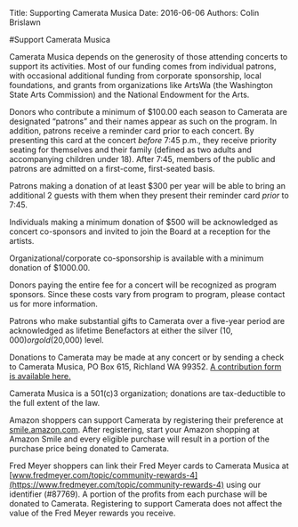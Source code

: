 Title: Supporting Camerata Musica 
Date: 2016-06-06
Authors: Colin Brislawn

#Support Camerata Musica

Camerata Musica depends on the generosity of those attending concerts to support its activities. Most of our funding comes from individual patrons, with occasional additional funding from corporate sponsorship, local foundations, and grants from organizations like ArtsWa (the Washington State Arts Commission) and the National Endowment for the Arts.

Donors who contribute a minimum of $100.00 each season to Camerata are designated “patrons” and their names appear as such on the program. In addition, patrons receive a reminder card prior to each concert. By presenting this card at the concert _before_ 7:45 p.m., they receive priority seating for themselves and their family (defined as two adults and accompanying children under 18). After 7:45, members of the public and patrons are admitted on a first-come, first-seated basis.

Patrons making a donation of at least $300 per year will be able to bring an additional 2 guests with them when they present their reminder card _prior_ to 7:45.

Individuals making a minimum donation of $500 will be acknowledged as concert co-sponsors and invited to join the Board at a reception for the artists.  

Organizational/corporate co-sponsorship is available with a minimum donation of $1000.00.

Donors paying the entire fee for a concert will be recognized as program sponsors. Since these costs vary from program to program, please contact us for more information.

Patrons who make substantial gifts to Camerata over a five-year period are acknowledged as lifetime Benefactors at either the silver ($10,000) or gold ($20,000) level.

Donations to Camerata may be made at any concert or by sending a check to Camerata Musica, PO Box 615, Richland WA 99352. 
[A contribution form is available here.](/images/DonorForm.pdf)

Camerata Musica is a 501(c)3 organization; donations are tax-deductible to the full extent of the law.

Amazon shoppers can support Camerata by registering their preference at [smile.amazon.com](http://smile.amazon.com). After registering, start your Amazon shopping at Amazon Smile and every eligible purchase will result in a portion of the purchase price being donated to Camerata. 

Fred Meyer shoppers can link their Fred Meyer cards to Camerata Musica at [www.fredmeyer.com/topic/community-rewards-4](https://www.fredmeyer.com/topic/community-rewards-4) using our identifier (#87769). A portion of the profits from each purchase will be donated to Camerata. Registering to support Camerata does not affect the value of the Fred Meyer rewards you receive.
